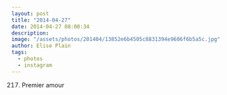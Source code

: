 ```yaml
---
layout: post
title: "2014-04-27"
date: 2014-04-27 08:00:34
description: 
image: "/assets/photos/201404/13852e6b4505c8831394e9606f6b5a5c.jpg"
author: Elise Plain
tags: 
  - photos
  - instagram
---
```


217. Premier amour
<p></p>
